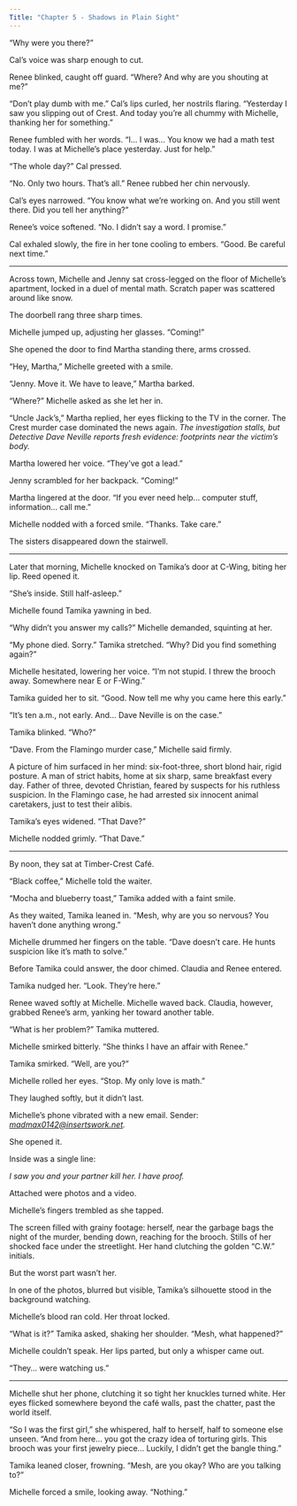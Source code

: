 ```yaml
---
Title: "Chapter 5 - Shadows in Plain Sight"
---
```


“Why were you there?”

Cal’s voice was sharp enough to cut.

Renee blinked, caught off guard. “Where? And why are you shouting at me?”

“Don’t play dumb with me.” Cal’s lips curled, her nostrils flaring. “Yesterday I saw you slipping out of Crest. And today you’re all chummy with Michelle, thanking her for something.”

Renee fumbled with her words. “I... I was… You know we had a math test today. I was at Michelle’s place yesterday. Just for help.”

“The whole day?” Cal pressed.

“No. Only two hours. That’s all.” Renee rubbed her chin nervously.

Cal’s eyes narrowed. “You know what we’re working on. And you still went there. Did you tell her anything?”

Renee’s voice softened. “No. I didn’t say a word. I promise.”

Cal exhaled slowly, the fire in her tone cooling to embers. “Good. Be careful next time.”

---

Across town, Michelle and Jenny sat cross-legged on the floor of Michelle’s apartment, locked in a duel of mental math. Scratch paper was scattered around like snow.

The doorbell rang three sharp times.

Michelle jumped up, adjusting her glasses. “Coming!”

She opened the door to find Martha standing there, arms crossed.

“Hey, Martha,” Michelle greeted with a smile.

“Jenny. Move it. We have to leave,” Martha barked.

“Where?” Michelle asked as she let her in.

“Uncle Jack’s,” Martha replied, her eyes flicking to the TV in the corner. The Crest murder case dominated the news again. *The investigation stalls, but Detective Dave Neville reports fresh evidence: footprints near the victim’s body.*

Martha lowered her voice. “They’ve got a lead.”

Jenny scrambled for her backpack. “Coming!”

Martha lingered at the door. “If you ever need help... computer stuff, information... call me.”

Michelle nodded with a forced smile. “Thanks. Take care.”

The sisters disappeared down the stairwell.

---

Later that morning, Michelle knocked on Tamika’s door at C-Wing, biting her lip. Reed opened it.

“She’s inside. Still half-asleep.”

Michelle found Tamika yawning in bed.

“Why didn’t you answer my calls?” Michelle demanded, squinting at her.

“My phone died. Sorry.” Tamika stretched. “Why? Did you find something again?”

Michelle hesitated, lowering her voice. “I’m not stupid. I threw the brooch away. Somewhere near E or F-Wing.”

Tamika guided her to sit. “Good. Now tell me why you came here this early.”

“It’s ten a.m., not early. And… Dave Neville is on the case.”

Tamika blinked. “Who?”

“Dave. From the Flamingo murder case,” Michelle said firmly.

A picture of him surfaced in her mind: six-foot-three, short blond hair, rigid posture. A man of strict habits, home at six sharp, same breakfast every day. Father of three, devoted Christian, feared by suspects for his ruthless suspicion. In the Flamingo case, he had arrested six innocent animal caretakers, just to test their alibis.

Tamika’s eyes widened. “That Dave?”

Michelle nodded grimly. “That Dave.”

---

By noon, they sat at Timber-Crest Café.

“Black coffee,” Michelle told the waiter.

“Mocha and blueberry toast,” Tamika added with a faint smile.

As they waited, Tamika leaned in. “Mesh, why are you so nervous? You haven’t done anything wrong.”

Michelle drummed her fingers on the table. “Dave doesn’t care. He hunts suspicion like it’s math to solve.”

Before Tamika could answer, the door chimed. Claudia and Renee entered.

Tamika nudged her. “Look. They’re here.”

Renee waved softly at Michelle. Michelle waved back. Claudia, however, grabbed Renee’s arm, yanking her toward another table.

“What is her problem?” Tamika muttered.

Michelle smirked bitterly. “She thinks I have an affair with Renee.”

Tamika smirked. “Well, are you?”

Michelle rolled her eyes. “Stop. My only love is math.”

They laughed softly, but it didn’t last.

Michelle’s phone vibrated with a new email. Sender: *[madmax0142@insertswork.net](mailto:madmax0142@insertswork.net).*

She opened it.

Inside was a single line:

*I saw you and your partner kill her. I have proof.*

Attached were photos and a video.

Michelle’s fingers trembled as she tapped.

The screen filled with grainy footage: herself, near the garbage bags the night of the murder, bending down, reaching for the brooch. Stills of her shocked face under the streetlight. Her hand clutching the golden “C.W.” initials.

But the worst part wasn’t her.

In one of the photos, blurred but visible, Tamika’s silhouette stood in the background watching.

Michelle’s blood ran cold. Her throat locked.

“What is it?” Tamika asked, shaking her shoulder. “Mesh, what happened?”

Michelle couldn’t speak. Her lips parted, but only a whisper came out.

“They… were watching us.”

---

Michelle shut her phone, clutching it so tight her knuckles turned white. Her eyes flicked somewhere beyond the café walls, past the chatter, past the world itself.

“So I was the first girl,” she whispered, half to herself, half to someone else unseen. “And from here… you got the crazy idea of torturing girls. This brooch was your first jewelry piece... Luckily, I didn’t get the bangle thing.”

Tamika leaned closer, frowning. “Mesh, are you okay? Who are you talking to?”

Michelle forced a smile, looking away. “Nothing.”